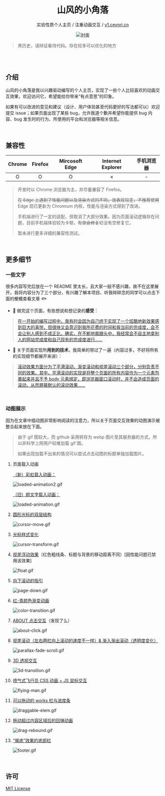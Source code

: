 <div align="center">
  <h1>山风的小角落</h1>
  <p>实验性质个人主页 / 注重动画交互 / <a href="https://v1.ceynri.cn/" target="_blank">v1.ceynri.cn</a></p>
  <img src="https://i.loli.net/2020/02/28/VhjGPQi5S7HRpgy.jpg" alt="封面"/>
</div>

> 黑历史，请辩证看待代码。存在较多可以优化的地方

<br>
<br>

## 介绍

山风的小角落是我以兴趣驱动编写的个人主页，实现了一些个人比较喜欢的动画交互效果，欢迎访问它，希望能给你带来“有点意思”的印象。

如果有可以改进的意见和建议（设计、用户体验甚至代码更好的写法都可以）欢迎提交 issue；如果页面出现了某些 bug，允许我道个歉并希望你能提供 bug 内容、bug 发生时的行为、所使用的平台和浏览器等相关信息。

<br>

## 兼容性

| Chrome | Firefox | Mircosoft Edge | Internet Explorer | 手机浏览器 |
| :----: | :-----: | :------------: | :---------------: | :--------: |
|   O    |    O    |       O        |         ×         |     -      |

> 开发时以 Chrome 浏览器为主，并尽量兼容了 Firefox。
>
> ~~在 Edge 上遇到了性能问题以及渲染方式的不同，故表现较差，不推荐使用~~ Edge 现已更新为 Chromium 内核，性能与渲染方式得到了改进。
>
> 手机端进行了一定的适配，但取消了大部分效果。因为页面滚动逻辑存在问题，目前手机端体验较为卡顿，~~有空会修复它~~没有空修复它。
>
> 暂未进行更多详细的兼容性测试。

<br>

## 更多细节

### 一些文字

很多内容写完后放在一个 README 里太长，且大家一般不感兴趣，故不在这里展开。我将内容分为了三个部分，有兴趣了解本项目、听我碎碎念的同学可以点击下面的梗概查看文章 🐟

- 🚩 做完这个页面，有些想说和想记录的**感受**：

> [在一开始的编写过程中，我有时会因为自己终于实现了一个炫酷地新效果感到巨大的喜悦，但很快又会意识到我所花费的时间和我当前的完成度，会不会让别人感到不成正比。确实，在不断地栽跟头中，我经常会不自主地拿别人的网站完成度和自己现有的完成度进行......](./article/summary.md)

- 🔨 关于页面实现所**用到的技术**，我简单的带过了一遍（内容过多，不好将所有的实现细节都展开来讲）：

> [滚动效果方面分为了平滑滚动、渐变滚动和视差滚动三个部分，分别负责不同的效果。其中，平滑滚动的实现是将整个页面的所有内容作为一个元素包裹起来并且不予 body 元素绑定，即浏览器窗口滚动时，并不会造成页面的滚动，从而屏蔽默认的滚动效果......](./article/technical-points.md)

<!--
- 🎨 虽然是半吊子水平，我也来强答一波本站的**设计思路和设计细节**：

> [暗示是对某特点与某效果之间的关系进行间接的绑定的手法，一般用于大家普遍默认的关系。注意，非常浅显的图形标识或者文字标识当然不算暗示，信息量更小的特点被称为暗示更加合适。例如绿色常常用来暗示正确，红色往往被当作错误警告，这是颜色的暗示......](./article/design-ideas.md)
-->

<br>

### 动图展示

因为在文章中插动图非常影响阅读的注意力，所以关于页面交互效果的动图演示被整合起来放在下面。

> 由于 gif 图较大，而 github 采用转存为 webp 图片至其服务器的方式，所以非科学上网用户较难加载 gif 图。
>
> 如果出现加载不出来的情况可以尝试点击动图的标题单独加载图片。

1. 页面载入动画

   [（新）彩虹载入动画：](https://i.loli.net/2020/04/13/O9xon4HJ36eAbaP.gif)

   ![loaded-animation2.gif](https://i.loli.net/2020/04/13/O9xon4HJ36eAbaP.gif)

   [（旧）颜文字载入动画：](https://i.loli.net/2020/03/01/RWj3kGxiNzvMyPU.gif)

   ![loaded-animation.gif](https://i.loli.net/2020/03/01/RWj3kGxiNzvMyPU.gif)

2. [圆形光标的双层结构](https://i.loli.net/2020/02/27/GCj84SvNfqRQFcY.gif)

   ![cursor-move.gif](https://i.loli.net/2020/02/27/GCj84SvNfqRQFcY.gif)

3. [光标样式变化](https://i.loli.net/2020/02/27/xFQikNLCJOXHgsA.gif)

   ![cursor-transform.gif](https://i.loli.net/2020/02/27/xFQikNLCJOXHgsA.gif)

4. [视差浮动效果](https://i.loli.net/2020/02/27/hu5I7tTRLCzqD1F.gif)（红色粗线条、标题与背景的移动距离不同）[因性能问题已禁用该效果]

   ![float.gif](https://i.loli.net/2020/02/27/hu5I7tTRLCzqD1F.gif)

5. [向下滚动的指引](https://i.loli.net/2020/02/27/M5REnATWa4kOXhg.gif)

   ![page-down.gif](https://i.loli.net/2020/02/27/M5REnATWa4kOXhg.gif)

6. [红-青颜色渐变动画](https://i.loli.net/2020/02/27/1xKfrjNCFnvEBi4.gif)

   ![color-transition.gif](https://i.loli.net/2020/02/27/1xKfrjNCFnvEBi4.gif)

7. [ABOUT 点击交互](https://i.loli.net/2020/02/27/HNCbyFKarpom4YQ.gif)（发现了么）

   ![about-click.gif](https://i.loli.net/2020/02/27/HNCbyFKarpom4YQ.gif)

8. [视差滚动（左右两栏向上滚动的速度不一样）& 渐入渐出滚动（透明度变化）](https://i.loli.net/2020/02/27/c6V8JRixWQ4AgIK.gif)

   ![parallax-fade-scroll.gif](https://i.loli.net/2020/02/27/c6V8JRixWQ4AgIK.gif)

9. [3D 透视交互](https://i.loli.net/2020/02/27/1YWfMpsOVdlz68T.gif)

   ![3d-transition.gif](https://i.loli.net/2020/02/27/1YWfMpsOVdlz68T.gif)

10. [喷气式飞行员 CSS 动画 + JS 鼠标交互](https://i.loli.net/2020/02/27/HEhTJ8PBZe7d5CO.gif)

    ![flying-man.gif](https://i.loli.net/2020/02/27/HEhTJ8PBZe7d5CO.gif)

11. [可以拖动的 works 栏与进度条](https://i.loli.net/2020/02/27/fPLZaG59rtlxp8X.gif)

    ![draggable-elem.gif](https://i.loli.net/2020/02/27/fPLZaG59rtlxp8X.gif)

12. [拖动超过内容区域后的回弹动画](https://i.loli.net/2020/02/27/TSYQwcb3AeiVn8v.gif)

    ![drag-rebound.gif](https://i.loli.net/2020/02/27/TSYQwcb3AeiVn8v.gif)

13. [“揭底”效果的底部栏](https://i.loli.net/2020/02/27/1rXCWzGTmnSgQqF.gif)

    ![footer.gif](https://i.loli.net/2020/02/27/1rXCWzGTmnSgQqF.gif)

<br>

## 许可

[MIT License](./LICENSE)

<br>
